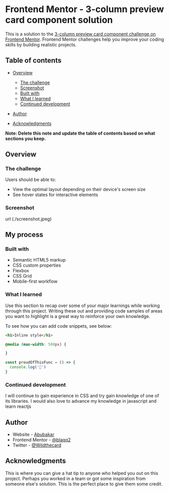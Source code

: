 # Frontend Mentor - 3-column preview card component solution

This is a solution to the [3-column preview card component challenge on Frontend Mentor](https://www.frontendmentor.io/challenges/3column-preview-card-component-pH92eAR2-). Frontend Mentor challenges help you improve your coding skills by building realistic projects.

## Table of contents

- [Overview](#overview)
  - [The challenge](#the-challenge)
  - [Screenshot](#screenshot)
  - [Built with](#built-with)
  - [What I learned](#what-i-learned)
  - [Continued development](#continued-development)

- [Author](#author)
- [Acknowledgments](#acknowledgments)

**Note: Delete this note and update the table of contents based on what sections you keep.**

## Overview

### The challenge

Users should be able to:

- View the optimal layout depending on their device's screen size
- See hover states for interactive elements

### Screenshot

url (./screenshot.jpeg)



## My process

### Built with

- Semantic HTML5 markup
- CSS custom properties
- Flexbox
- CSS Grid
- Mobile-first workflow



### What I learned

Use this section to recap over some of your major learnings while working through this project. Writing these out and providing code samples of areas you want to highlight is a great way to reinforce your own knowledge.

To see how you can add code snippets, see below:

```html
<h1>Inline style</h1>
```
```css
@media (max-width: 500px) {

}
```
```js
const proudOfThisFunc = () => {
  console.log('🎉')
}
```


### Continued development

I will continue to gain experience in CSS and try gain knowledge of one of its libraries.
I would also love to advance my knowledge in javascript and learn reactjs





## Author

- Website - [Abubakar](https://github.com/blaqq2/Mycode)
- Frontend Mentor - [@blaqq2](https://www.frontendmentor.io/profile/blaqq2)
- Twitter - [@Wildthecard](https://www.twitter.com/Wildthecard)


## Acknowledgments

This is where you can give a hat tip to anyone who helped you out on this project. Perhaps you worked in a team or got some inspiration from someone else's solution. This is the perfect place to give them some credit.


